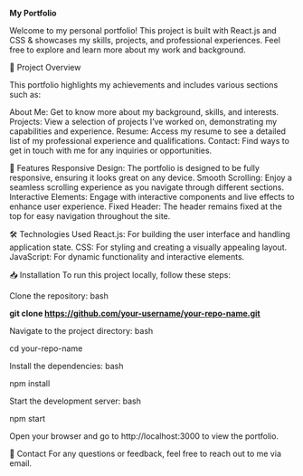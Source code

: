 **My Portfolio**

Welcome to my personal portfolio! This project is built with React.js and CSS & showcases my skills, projects, and professional experiences. Feel free to explore and learn more about my work and background.

📁 Project Overview

This portfolio highlights my achievements and includes various sections such as:

About Me: Get to know more about my background, skills, and interests.
Projects: View a selection of projects I’ve worked on, demonstrating my capabilities and experience.
Resume: Access my resume to see a detailed list of my professional experience and qualifications.
Contact: Find ways to get in touch with me for any inquiries or opportunities.

🚀 Features
Responsive Design: The portfolio is designed to be fully responsive, ensuring it looks great on any device.
Smooth Scrolling: Enjoy a seamless scrolling experience as you navigate through different sections.
Interactive Elements: Engage with interactive components and live effects to enhance user experience.
Fixed Header: The header remains fixed at the top for easy navigation throughout the site.

🛠 Technologies Used
React.js: For building the user interface and handling application state.
CSS: For styling and creating a visually appealing layout.
JavaScript: For dynamic functionality and interactive elements.

📥 Installation
To run this project locally, follow these steps:

Clone the repository:
bash

**git clone https://github.com/your-username/your-repo-name.git**

Navigate to the project directory:
bash

cd your-repo-name

Install the dependencies:
bash

npm install

Start the development server:
bash

npm start

Open your browser and go to http://localhost:3000 to view the portfolio.

💬 Contact
For any questions or feedback, feel free to reach out to me via email.

